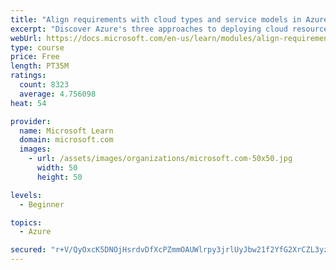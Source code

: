 ```yaml
---
title: "Align requirements with cloud types and service models in Azure"
excerpt: "Discover Azure's three approaches to deploying cloud resources -- public, private, and hybrid -- and learn the difference each makes in your Azure services."
webUrl: https://docs.microsoft.com/en-us/learn/modules/align-requirements-in-azure/
type: course
price: Free
length: PT35M
ratings:
  count: 8323
  average: 4.756098
heat: 54

provider:
  name: Microsoft Learn
  domain: microsoft.com
  images:
    - url: /assets/images/organizations/microsoft.com-50x50.jpg
      width: 50
      height: 50

levels:
  - Beginner

topics:
  - Azure

secured: "r+V/QyOxcK5DNOjHsrdvDfXcPZmmOAUWlrpy3jrlUyJbw21f2YfG2XrCZL3yz8U28Cm/IVXOsWf51GBNIQOTRGM25KffZ+hw0DtT3fymL+LVFdWW+LTN9Bh/UaBXHHBlGzpc/mKuhetVAvI7FF4dye/cFPxNATtQQw2ToymTSnD8fBw53BaRCW3L+7akDrECw2d/TWlKKC6ftAqh5MRxovxGncV2eCD3jebXpr0QiR+WfgLh9X62YFgvKbjMKdCJa8KA4beBmdTodpukK+dti6pmuUBv7gRJ9MVMq1LtHFYRtJC10Y40ml4wPZxnW/jX2WhD/0Iu36+hCXtDM3iAQPlIr+IQuTguxRmRKvD/K+2B+OmOT5ICrDn0ggHBfV3rIFR0fbXEV8fLX5lIRuIXda0c2/bX+7UXo9ZZnw/gYK0=;rdpBhDvRbey5v51kBxdepQ=="
---
```


